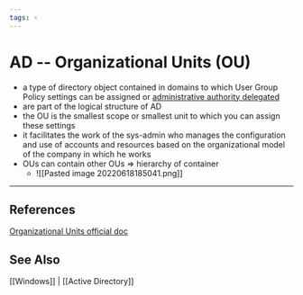 ```yaml
---
tags: ⚡
---
```


# AD -- Organizational Units (OU)

- a type of directory object contained in domains to which User Group Policy settings can be assigned or [administrative authority delegated](https://docs.microsoft.com/en-us/previous-versions/windows/it-pro/windows-server-2003/cc778807(v=ws.10))
- are part of the logical structure of AD
- the OU is the smallest scope or smallest unit to which you can assign these settings
- it facilitates the work of the sys-admin who manages the configuration and use of accounts and resources based on the organizational model of the company in which he works
- OUs can contain other OUs => hierarchy of container
	- ![[Pasted image 20220618185041.png]]


---

## References
[Organizational Units official doc](https://docs.microsoft.com/en-us/previous-versions/windows/it-pro/windows-server-2003/cc758565(v=ws.10))

## See Also
[[Windows]] | [[Active Directory]]

